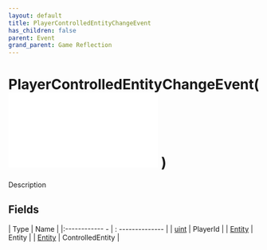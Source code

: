 ```yaml
---
layout: default
title: PlayerControlledEntityChangeEvent
has_children: false
parent: Event
grand_parent: Game Reflection
---
```

# PlayerControlledEntityChangeEvent( ![ EntityEventBase ](game-reflection/events/entity_event_base.md) )
Description 

## Fields
| Type | Name |
|:------------ - | : -------------- |
| [uint](game-reflection/components/uint.md) | PlayerId |
| [Entity](game-reflection/classes/entity.md) | Entity |
| [Entity](game-reflection/classes/entity.md) | ControlledEntity |
